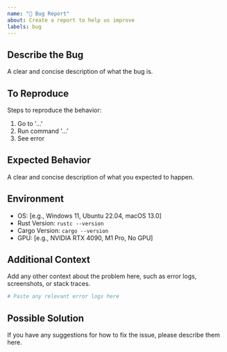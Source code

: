 ```yaml
---
name: "🐛 Bug Report"
about: Create a report to help us improve
labels: bug
---
```


## Describe the Bug

A clear and concise description of what the bug is.

## To Reproduce

Steps to reproduce the behavior:
1. Go to '...'
2. Run command '...'
3. See error

## Expected Behavior

A clear and concise description of what you expected to happen.

## Environment

- OS: [e.g., Windows 11, Ubuntu 22.04, macOS 13.0]
- Rust Version: `rustc --version`
- Cargo Version: `cargo --version`
- GPU: [e.g., NVIDIA RTX 4090, M1 Pro, No GPU]

## Additional Context

Add any other context about the problem here, such as error logs, screenshots, or stack traces.

```bash
# Paste any relevant error logs here
```

## Possible Solution

If you have any suggestions for how to fix the issue, please describe them here.
